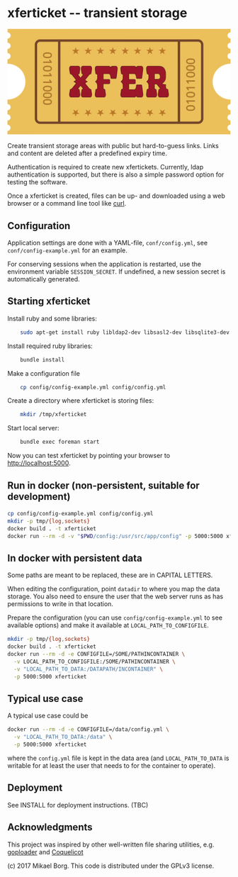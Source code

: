 # xferticket -- transient storage

![](./lib/xferticket/public/xferticket.svg)

Create transient storage areas with public but hard-to-guess links. Links and
content are deleted after a predefined expiry time.

Authentication is required to create new xfertickets. Currently, ldap
authentication is supported, but there is also a simple password option for
testing the software.

Once a xferticket is created, files can be up- and downloaded using a web
browser or a command line tool like [curl](https://curl.haxx.se/).

## Configuration

Application settings are done with a YAML-file, `conf/config.yml`, see
`conf/config-example.yml` for an example.

For conserving sessions when the application is restarted, use the environment
variable `SESSION_SECRET`. If undefined, a new session secret is
automatically generated.

## Starting xferticket

Install ruby and some libraries:

```bash
    sudo apt-get install ruby libldap2-dev libsasl2-dev libsqlite3-dev
```

Install required ruby libraries:

```bash
    bundle install
```

Make a configuration file

```bash
    cp config/config-example.yml config/config.yml
```

Create a directory where xferticket is storing files:

```bash
    mkdir /tmp/xferticket
```

Start local server:

```bash
    bundle exec foreman start
```

Now you can test xferticket by pointing your browser to [http://localhost:5000](http://localhost:5000/).

## Run in docker (non-persistent, suitable for development)

```bash
cp config/config-example.yml config/config.yml
mkdir -p tmp/{log,sockets}
docker build . -t xferticket
docker run --rm -d -v "$PWD/config:/usr/src/app/config" -p 5000:5000 xferticket
```

## In docker with persistent data

Some paths are meant to be replaced, these are in CAPITAL LETTERS.

When editing the configuration, point `datadir` to where you map the
data storage. You also need to ensure the user that the web server
runs as has permissions to write in that location.

Prepare the configuration (you can use `config/config-example.yml` to
see available options) and make it available at `LOCAL_PATH_TO_CONFIGFILE`.

```bash
mkdir -p tmp/{log,sockets}
docker build . -t xferticket
docker run --rm -d -e CONFIGFILE=/SOME/PATHINCONTAINER \
  -v LOCAL_PATH_TO_CONFIGFILE:/SOME/PATHINCONTAINER \
  -v "LOCAL_PATH_TO_DATA:/DATAPATH/INCONTAINER" \
  -p 5000:5000 xferticket
```

## Typical use case

A typical use case could be 

```bash
docker run --rm -d -e CONFIGFILE=/data/config.yml \
  -v "LOCAL_PATH_TO_DATA:/data" \
  -p 5000:5000 xferticket
```

where the `config.yml` file is kept in the data area (and
`LOCAL_PATH_TO_DATA` is writable for at least the user that needs to
for the container to operate).

## Deployment

See INSTALL for deployment instructions. (TBC)

## Acknowledgments

This project was inspired by other well-written file sharing utilities, e.g.
[goploader](https://up.depado.eu/) and [Coquelicot](https://coquelicot.potager.org/)

(c) 2017 Mikael Borg. This code is distributed under the GPLv3 license.

